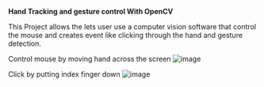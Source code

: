 **Hand Tracking and gesture control With OpenCV**

This Project allows the lets user use a computer vision software that control the mouse and creates event like clicking through the hand and gesture detection. 

Control mouse by moving hand across the screen 
![image](https://user-images.githubusercontent.com/56156782/171064778-43dd6864-d64b-47d0-a166-96564984c72f.png)

Click by putting index finger down
![image](https://user-images.githubusercontent.com/56156782/171064897-295d2ab9-2536-4d91-9ba3-e72efb6c6128.png)

